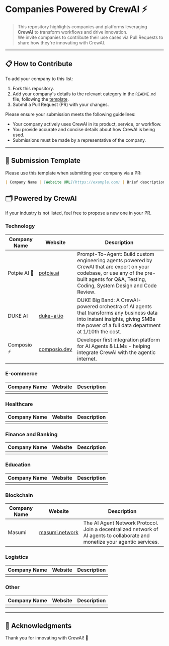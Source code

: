 # Companies Powered by CrewAI ⚡

> This repository highlights companies and platforms leveraging **CrewAI** to transform workflows and drive innovation.  
> We invite companies to contribute their use cases via Pull Requests to share how they're innovating with CrewAI.

---

## 📋 How to Contribute

To add your company to this list:
1. Fork this repository.
2. Add your company's details to the relevant category in the `README.md` file, following the [template](#submission-template).
3. Submit a Pull Request (PR) with your changes.

Please ensure your submission meets the following guidelines:
- Your company actively uses CrewAI in its product, service, or workflow.
- You provide accurate and concise details about how CrewAI is being used.
- Submissions must be made by a representative of the company.

---

## 📝 Submission Template

Please use this template when submitting your company via a PR:

```markdown
| Company Name | [Website URL](https://example.com) | Brief description of how your company uses CrewAI. |
```

## 🗂️ Powered by CrewAI

If your industry is not listed, feel free to propose a new one in your PR.

### Technology

| Company Name                          | Website                               | Description                                   |
|---------------------------------------|---------------------------------------|-----------------------------------------------|
|         Potpie AI 🥧                  |     [potpie.ai](https://potpie.ai)   | Prompt-To-Agent: Build custom engineering agents powered by CrewAI that are expert on your codebase, or use any of the pre-built agents for Q&A, Testing, Coding, System Design and Code Review.                              |
|         DUKE AI                       |     [duke-ai.io](https://duke-ai.io)  |DUKE Big Band: A CrewAI-powered orchestra of AI agents that transforms any business data into instant insights, giving SMBs the power of a full data department at 1/10th the cost.                                           |
|         Composio ⚡          |   [composio.dev](https://composio.dev/)   | Developer first integration platform for AI Agents & LLMs - helping integrate CrewAI with the agentic internet.         |


### E-commerce

| Company Name                          | Website                               | Description                                   |
|---------------------------------------|---------------------------------------|-----------------------------------------------|
|                                       |                                       |                                               |

### Healthcare

| Company Name                          | Website                               | Description                                   |
|---------------------------------------|---------------------------------------|-----------------------------------------------|
|                                       |                                       |                                               |

### Finance and Banking

| Company Name                          | Website                               | Description                                   |
|---------------------------------------|---------------------------------------|-----------------------------------------------|
|                                       |                                       |                                               |

### Education

| Company Name                          | Website                               | Description                                   |
|---------------------------------------|---------------------------------------|-----------------------------------------------|
|                                       |                                       |                                               |

### Blockchain

| Company Name                          | Website                               | Description                                   |
|---------------------------------------|---------------------------------------|-----------------------------------------------|
|            Masumi             | [masumi.network](https://masumi.network) | The AI Agent Network Protocol. Join a decentralized network of AI agents to collaborate and monetize your agentic services.                                         |

### Logistics

| Company Name                          | Website                               | Description                                   |
|---------------------------------------|---------------------------------------|-----------------------------------------------|
|                                       |                                       |                                               |

### Other

| Company Name                          | Website                               | Description                                   |
|---------------------------------------|---------------------------------------|-----------------------------------------------|
|                                       |                                       |                                               |

---

## 🤝 Acknowledgments
Thank you for innovating with CrewAI! 🚣

